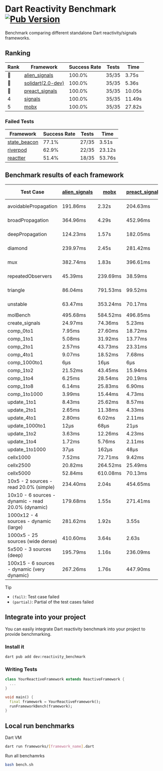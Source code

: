# Dart Reactivity Benchmark [![Pub Version](https://img.shields.io/pub/v/reactivity_benchmark)](https://pub.dev/packages/reactivity_benchmark)

Benchmark comparing different standalone Dart reactivity/signals frameworks.

## Ranking

<!-- ranking start -->
| Rank | Framework | Success Rate | Tests | Time |
|------|-----------|--------------|-------|------|
| 🥇 | [alien_signals](https://github.com/medz/alien-signals-dart) | 100.0% | 35/35 | 3.75s |
| 🥈 | [solidart(2.0-dev)](https://github.com/nank1ro/solidart/tree/dev) | 100.0% | 35/35 | 5.36s |
| 🥉 | [preact_signals](https://pub.dev/packages/preact_signals) | 100.0% | 35/35 | 10.05s |
| 4 | [signals](https://github.com/rodydavis/signals.dart) | 100.0% | 35/35 | 11.49s |
| 5 | [mobx](https://github.com/mobxjs/mobx.dart) | 100.0% | 35/35 | 27.82s |

<!-- ranking end -->

### **Failed Tests**

<!-- fail start -->
| Framework | Success Rate | Tests | Time |
|-----------|--------------|-------|------|
| [state_beacon](https://github.com/jinyus/dart_beacon) | 77.1% | 27/35 | 3.51s |
| [riverpod](https://github.com/rrousselGit/riverpod) | 62.9% | 22/35 | 23.12s |
| [reactter](https://github.com/2devs-team/reactter) | 51.4% | 18/35 | 53.76s |

<!-- fail end -->

## Benchmark results of each framework

<!-- test-case start -->
| Test Case | [alien_signals](https://github.com/medz/alien-signals-dart) | [mobx](https://github.com/mobxjs/mobx.dart) | [preact_signals](https://pub.dev/packages/preact_signals) | [reactter](https://github.com/2devs-team/reactter) | [riverpod](https://github.com/rrousselGit/riverpod) | [signals](https://github.com/rodydavis/signals.dart) | [solidart(2.0-dev)](https://github.com/nank1ro/solidart/tree/dev) | [state_beacon](https://github.com/jinyus/dart_beacon) |
|---|---|---|---|---|---|---|---|---|
| avoidablePropagation | 191.86ms | 2.32s | 204.63ms | 1.25s | 1.41s | 222.19ms | 277.86ms | 160.14ms (fail) |
| broadPropagation | 364.96ms | 4.29s | 452.96ms | 4.99s | 81.90ms (fail) | 469.84ms | 506.75ms | 6.06ms (fail) |
| deepPropagation | 124.23ms | 1.57s | 182.05ms | 4.00s | 2.00s (fail) | 187.39ms | 169.15ms | 143.69ms (fail) |
| diamond | 239.97ms | 2.45s | 281.42ms | 14.03s (fail) | 2.69s (fail) | 292.66ms | 363.00ms | 200.61ms (fail) |
| mux | 382.74ms | 1.83s | 396.61ms | 1.02s | 619.69ms (fail) | 420.32ms | 440.81ms | 193.90ms (fail) |
| repeatedObservers | 45.39ms | 239.69ms | 38.59ms | 9.74s | 419.64ms (fail) | 46.01ms | 78.41ms | 53.42ms (fail) |
| triangle | 86.04ms | 791.53ms | 99.52ms | 4.52s | 957.05ms (fail) | 100.71ms | 114.71ms | 80.17ms (fail) |
| unstable | 63.47ms | 353.24ms | 70.17ms | 7.64s | 656.43ms (fail) | 71.14ms | 95.10ms | 351.85ms (fail) |
| molBench | 495.68ms | 584.52ms | 496.85ms | 5.90s | 11.32ms | 495.99ms | 499.49ms | 1.12ms |
| create_signals | 24.97ms | 74.36ms | 5.23ms | 13.34ms | 27.53ms | 28.24ms | 79.80ms | 73.72ms |
| comp_0to1 | 7.95ms | 27.60ms | 18.72ms | 13.68ms | 15.70ms | 12.86ms | 30.60ms | 59.59ms |
| comp_1to1 | 5.08ms | 31.92ms | 13.77ms | 99.56ms | 25.91ms | 20.11ms | 47.98ms | 56.49ms |
| comp_2to1 | 2.57ms | 43.73ms | 23.31ms | 72.37ms | 25.47ms | 9.78ms | 36.95ms | 39.45ms |
| comp_4to1 | 9.07ms | 18.52ms | 7.68ms | 85.23ms | 3.42ms | 7.48ms | 4.92ms | 17.88ms |
| comp_1000to1 | 6μs | 16μs | 6μs | 59.32ms | 5μs | 8μs | 19μs | 41μs |
| comp_1to2 | 21.52ms | 43.45ms | 15.94ms | 66.89ms | 16.68ms | 23.02ms | 40.56ms | 46.51ms |
| comp_1to4 | 6.25ms | 28.54ms | 20.19ms | 99.18ms | 27.80ms | 8.88ms | 23.59ms | 45.02ms |
| comp_1to8 | 6.14ms | 25.83ms | 6.90ms | 116.37ms | 5.47ms | 7.00ms | 22.55ms | 43.72ms |
| comp_1to1000 | 3.99ms | 15.44ms | 4.73ms | 47.90ms | 4.63ms | 4.51ms | 15.43ms | 38.75ms |
| update_1to1 | 8.43ms | 25.62ms | 8.57ms | N/A | 88.11ms | 9.28ms | 18.08ms | 6.16ms |
| update_2to1 | 2.65ms | 11.38ms | 4.33ms | N/A | 45.35ms | 4.58ms | 8.01ms | 3.38ms |
| update_4to1 | 2.80ms | 6.02ms | 2.11ms | N/A | 20.54ms | 2.32ms | 4.07ms | 1.56ms |
| update_1000to1 | 12μs | 68μs | 21μs | N/A | 172μs | 22μs | 42μs | 17μs |
| update_1to2 | 3.63ms | 12.26ms | 4.23ms | N/A | 43.10ms | 4.90ms | 9.35ms | 3.15ms |
| update_1to4 | 1.72ms | 5.76ms | 2.11ms | N/A | 21.72ms | 2.32ms | 4.25ms | 1.56ms |
| update_1to1000 | 37μs | 162μs | 48μs | N/A | 124μs | 47μs | 157μs | 376μs |
| cellx1000 | 7.52ms | 72.71ms | 9.42ms | N/A | N/A | 11.65ms | 12.03ms | 5.32ms |
| cellx2500 | 20.82ms | 264.52ms | 25.49ms | N/A | N/A | 31.49ms | 35.74ms | 30.84ms |
| cellx5000 | 52.84ms | 610.08ms | 70.13ms | N/A | N/A | 74.08ms | 96.12ms | 100.42ms |
| 10x5 - 2 sources - read 20.0% (simple) | 234.40ms | 2.04s | 454.65ms | N/A | 2.31s | 507.56ms | 365.87ms | 246.07ms |
| 10x10 - 6 sources - dynamic - read 20.0% (dynamic) | 179.68ms | 1.55s | 271.41ms | N/A | 1.51s (partial) | 284.39ms | 247.04ms | 201.50ms |
| 1000x12 - 4 sources - dynamic (large) | 281.62ms | 1.92s | 3.55s | N/A | 2.61s (partial) | 3.82s | 466.55ms | 332.94ms |
| 1000x5 - 25 sources (wide dense) | 410.60ms | 3.64s | 2.63s | N/A | 4.23s | 3.59s | 601.60ms | 487.73ms |
| 5x500 - 3 sources (deep) | 195.79ms | 1.16s | 236.09ms | N/A | 1.48s | 232.30ms | 257.68ms | 210.44ms |
| 100x15 - 6 sources - dynamic (very dynamic) | 267.26ms | 1.76s | 447.90ms | N/A | 1.78s (partial) | 481.14ms | 386.89ms | 261.58ms |

<!-- test-case end -->

> [!TIP]
> - `(fail)`: Test case failed
> - `(partial)`: Partial of the test cases failed

## Integrate into your project

You can easily integrate Dart reactivity benchmark into your project to provide benchmarking.

### Install it

```bash
dart pub add dev:reactivity_benchmark
```

### Writing Tests

```dart
class YourReactiveFramework extends ReactiveFramework {
  ...
}

void main() {
  final framework = YourReactiveFramework();
  runFrameworkBench(framework);
}
```

## Local run benchmarks

Dart VM
```bash
dart run frameworks/[framework_name].dart
```

Run all benchamrks
```bash
bash bench.sh
```
